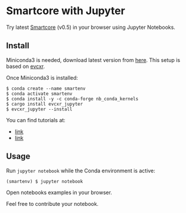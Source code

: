 # Smartcore with Jupyter

Try latest [Smartcore](https://smartcorelib.org) (v0.5) in your browser using Jupyter Notebooks.

## Install

Miniconda3 is needed, download latest version from [here](https://docs.conda.io/en/latest/miniconda.html). This setup is based on [evcxr](https://github.com/google/evcxr/).

Once Miniconda3 is installed: 
```
$ conda create --name smartenv
$ conda activate smartenv
$ conda install -y -c conda-forge nb_conda_kernels
$ cargo install evcxr_jupyter
$ evcxr_jupyter --install
```

You can find tutorials at:
* [link](https://depth-first.com/articles/2020/09/21/interactive-rust-in-a-repl-and-jupyter-notebook-with-evcxr/)
* [link](https://datacrayon.com/posts/programming/rust-notebooks/setup-anaconda-jupyter-and-rust/)

## Usage

Run `jupyter notebook` while the Conda environment is active:
```
(smartenv) $ jupyter notebook
```

Open notebooks examples in your browser.

Feel free to contribute your notebook.
